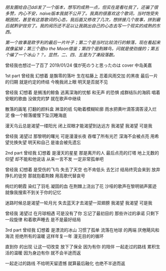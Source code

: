 *朋友圈给自己ddl发了一个版本，想写的成熟一点，但实在是看吐我了，还骗了很多赞，内心不安，naive版本我就不公开了。我真的很喜欢这个歌词，当时饱受失眠困扰，甚至有这首歌词的心态，我后面又修改了几次，想拼接几个故事，拼到最后就黔驴技穷了。我的阅历还不足以让我跳出自己的心态去写一个现实的成熟的东西。*  

*第一个故事是欧亨利的最后一片叶子；第二个是当时比较流行的鲸落，现在看起来就像鲨掉；第三个是to the Moon借鉴；第四个是荆棘鸟，问就是使劲搜的；第五个编了一个冰山？？。显然，二、四、五是为了凑段落数。*  

曾经我也想过一了百了 2019/01/24
僕が死のうと思ったのは cover 中岛美嘉

1st part
曾经我 幻想着 是飘零的落叶
生在枯藤上 忍着风雨交加 的黑夜
最后一片的归期 就是约定的终结
今晚我闭上眼 明天是否就不见

曾经我 幻想着 是搁浅的鲸鱼
逃离深海的忧郁 和无声 的恐惧
成群结队的海鸥 唱着安眠的歌曲
没做完的梦 就在歌声中继续

散落的画笔 打翻的颜料盒
淋湿的纸 勾勒着模糊轮廓
雨水把黄叶滴答滴答浸入烂泥
像一个鲸落缓慢下坠沉睡海底

漫天乌云总是渴望一缕阳光
闭上双眼才能渴望到达远方
我渴望 我渴望 可是我

曾经我 渴望过 那黎明的曙光
可是漫漫长夜 吞噬了所有光芒
深海不会被点亮 用希望兑换失望
明天和自己 是谁会被先遗忘

2nd part
曾经我 幻想着 是漫天的星星
那是离开的人 最后点亮的灯塔
地上无数的仰望 却不能和他说话
从来一言不发 一定非常孤单吧

曾经我 幻想着 是受伤的飞鸟
失去了天空 也不肯低头 去乞讨
结局终究会来到 放弃挣扎的徒劳
那就抱着荆棘 用高歌代替哀号

绚烂的朝霞 染红了羽毛
凝固的血 在荆棘上浇出了花
沙哑的歌声在黎明销声匿迹
就像我搜索不到关于你的记忆

迷路时候总是渴望一轮月光
失去蓝天才去渴望一双翅膀
我渴望 我渴望 可是我

曾经我 渴望过 在月球相遇
可是没有了你 忘记了最初目的
那些许过的承诺 只剩下一段旋律
和着歌声睡去 是不是最好结局

3rd part
曾经我 幻想着 是漂流的冰山
习惯了孤单 流落在地球 的两端
厌倦飓风和海流 拒绝所有的温暖
这样年复一年 漫无目的的循环 

直到你 的出现 让这一切改变
放下了保全 因为有你 的陪伴
一起走过的路线 累积生活的温暖
因为身边有你 就不会半途而返

一起走过的路线 不给明天留遗憾
就算最后融化 也绝不半途而返
